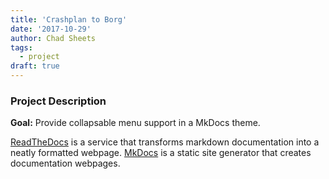 ```yaml
---
title: 'Crashplan to Borg'
date: '2017-10-29'
author: Chad Sheets
tags:
  - project
draft: true
---
```


### Project Description

**Goal:** Provide collapsable menu support in a MkDocs theme.

[ReadTheDocs](https://docs.readthedocs.io/en/latest/) is a service that transforms markdown documentation into a neatly formatted webpage. [MkDocs](http://www.mkdocs.org/) is a static site generator that creates documentation webpages.
